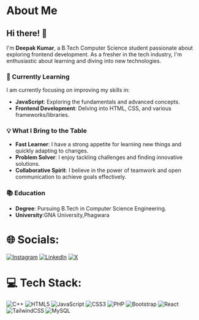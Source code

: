 # About Me

## Hi there! 👋

I'm **Deepak Kumar**, a B.Tech Computer Science student passionate about exploring frontend development. As a fresher in the tech industry, I'm enthusiastic about learning and diving into new technologies.

### 🌱 Currently Learning

I am currently focusing on improving my skills in:

- **JavaScript**: Exploring the fundamentals and advanced concepts.
- **Frontend Development**: Delving into HTML, CSS, and various frameworks/libraries.

### 💡 What I Bring to the Table

- **Fast Learner**: I have a strong appetite for learning new things and quickly adapting to changes.
- **Problem Solver**: I enjoy tackling challenges and finding innovative solutions.
- **Collaborative Spirit**: I believe in the power of teamwork and open communication to achieve goals effectively.

### 📚 Education

- **Degree**: Pursuing B.Tech in Computer Science Engineering.
- **University**:GNA University,Phagwara

# 🌐 Socials:
[![Instagram](https://img.shields.io/badge/Instagram-%23E4405F.svg?logo=Instagram&logoColor=white)](https://instagram.com/i.d33pak) [![LinkedIn](https://img.shields.io/badge/LinkedIn-%230077B5.svg?logo=linkedin&logoColor=white)](https://linkedin.com/in/deepak-kumar-105840232) [![X](https://img.shields.io/badge/X-black.svg?logo=X&logoColor=white)](https://x.com/ideepakmukhia) 

# 💻 Tech Stack:
![C++](https://img.shields.io/badge/c++-%2300599C.svg?style=plastic&logo=c%2B%2B&logoColor=white) ![HTML5](https://img.shields.io/badge/html5-%23E34F26.svg?style=plastic&logo=html5&logoColor=white) ![JavaScript](https://img.shields.io/badge/javascript-%23323330.svg?style=plastic&logo=javascript&logoColor=%23F7DF1E) ![CSS3](https://img.shields.io/badge/css3-%231572B6.svg?style=plastic&logo=css3&logoColor=white) ![PHP](https://img.shields.io/badge/php-%23777BB4.svg?style=plastic&logo=php&logoColor=white) ![Bootstrap](https://img.shields.io/badge/bootstrap-%238511FA.svg?style=plastic&logo=bootstrap&logoColor=white) ![React](https://img.shields.io/badge/react-%2320232a.svg?style=plastic&logo=react&logoColor=%2361DAFB) ![TailwindCSS](https://img.shields.io/badge/tailwindcss-%2338B2AC.svg?style=plastic&logo=tailwind-css&logoColor=white) ![MySQL](https://img.shields.io/badge/mysql-4479A1.svg?style=plastic&logo=mysql&logoColor=white)
